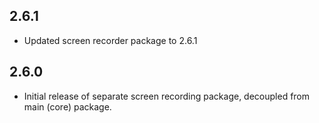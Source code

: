 ## 2.6.1

* Updated screen recorder package to 2.6.1

## 2.6.0

* Initial release of separate screen recording package, decoupled from main (core) package.

